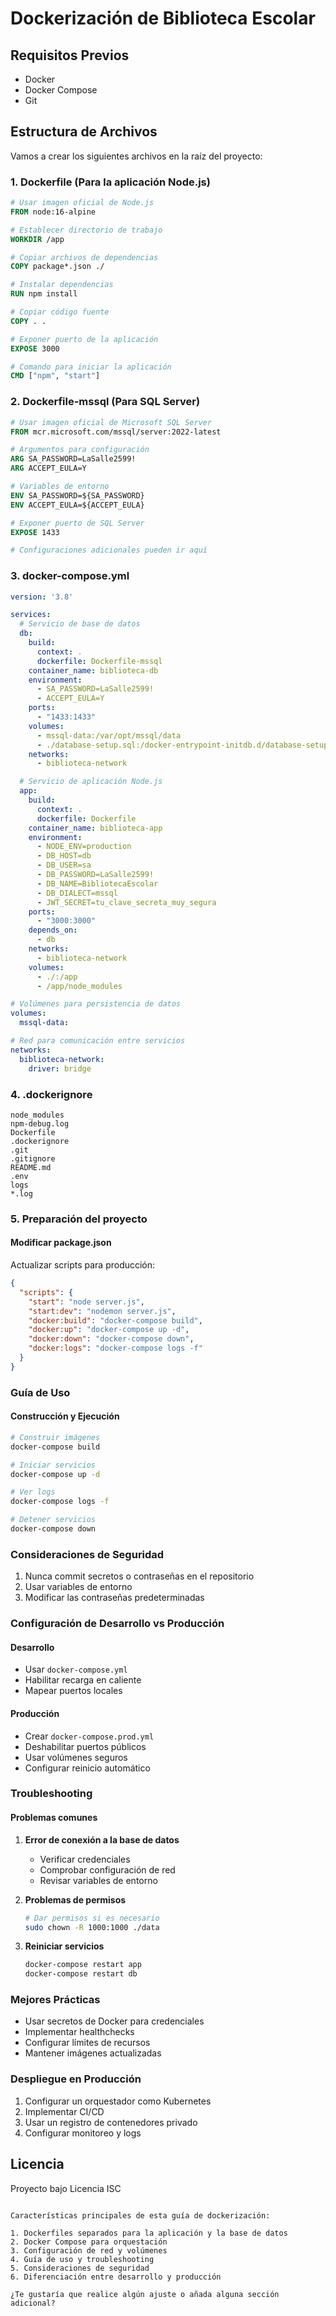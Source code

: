 # Dockerización de Biblioteca Escolar

## Requisitos Previos

- Docker
- Docker Compose
- Git

## Estructura de Archivos

Vamos a crear los siguientes archivos en la raíz del proyecto:

### 1. Dockerfile (Para la aplicación Node.js)

```dockerfile
# Usar imagen oficial de Node.js
FROM node:16-alpine

# Establecer directorio de trabajo
WORKDIR /app

# Copiar archivos de dependencias
COPY package*.json ./

# Instalar dependencias
RUN npm install

# Copiar código fuente
COPY . .

# Exponer puerto de la aplicación
EXPOSE 3000

# Comando para iniciar la aplicación
CMD ["npm", "start"]
```

### 2. Dockerfile-mssql (Para SQL Server)

```dockerfile
# Usar imagen oficial de Microsoft SQL Server
FROM mcr.microsoft.com/mssql/server:2022-latest

# Argumentos para configuración
ARG SA_PASSWORD=LaSalle2599!
ARG ACCEPT_EULA=Y

# Variables de entorno
ENV SA_PASSWORD=${SA_PASSWORD}
ENV ACCEPT_EULA=${ACCEPT_EULA}

# Exponer puerto de SQL Server
EXPOSE 1433

# Configuraciones adicionales pueden ir aquí
```

### 3. docker-compose.yml

```yaml
version: '3.8'

services:
  # Servicio de base de datos
  db:
    build: 
      context: .
      dockerfile: Dockerfile-mssql
    container_name: biblioteca-db
    environment:
      - SA_PASSWORD=LaSalle2599!
      - ACCEPT_EULA=Y
    ports:
      - "1433:1433"
    volumes:
      - mssql-data:/var/opt/mssql/data
      - ./database-setup.sql:/docker-entrypoint-initdb.d/database-setup.sql
    networks:
      - biblioteca-network

  # Servicio de aplicación Node.js
  app:
    build: 
      context: .
      dockerfile: Dockerfile
    container_name: biblioteca-app
    environment:
      - NODE_ENV=production
      - DB_HOST=db
      - DB_USER=sa
      - DB_PASSWORD=LaSalle2599!
      - DB_NAME=BibliotecaEscolar
      - DB_DIALECT=mssql
      - JWT_SECRET=tu_clave_secreta_muy_segura
    ports:
      - "3000:3000"
    depends_on:
      - db
    networks:
      - biblioteca-network
    volumes:
      - ./:/app
      - /app/node_modules

# Volúmenes para persistencia de datos
volumes:
  mssql-data:

# Red para comunicación entre servicios  
networks:
  biblioteca-network:
    driver: bridge
```

### 4. .dockerignore

```
node_modules
npm-debug.log
Dockerfile
.dockerignore
.git
.gitignore
README.md
.env
logs
*.log
```

### 5. Preparación del proyecto

#### Modificar package.json

Actualizar scripts para producción:

```json
{
  "scripts": {
    "start": "node server.js",
    "start:dev": "nodemon server.js",
    "docker:build": "docker-compose build",
    "docker:up": "docker-compose up -d",
    "docker:down": "docker-compose down",
    "docker:logs": "docker-compose logs -f"
  }
}
```

### Guía de Uso

#### Construcción y Ejecución

```bash
# Construir imágenes
docker-compose build

# Iniciar servicios
docker-compose up -d

# Ver logs
docker-compose logs -f

# Detener servicios
docker-compose down
```

### Consideraciones de Seguridad

1. Nunca commit secretos o contraseñas en el repositorio
2. Usar variables de entorno
3. Modificar las contraseñas predeterminadas

### Configuración de Desarrollo vs Producción

#### Desarrollo
- Usar `docker-compose.yml`
- Habilitar recarga en caliente
- Mapear puertos locales

#### Producción
- Crear `docker-compose.prod.yml`
- Deshabilitar puertos públicos
- Usar volúmenes seguros
- Configurar reinicio automático

### Troubleshooting

#### Problemas comunes

1. **Error de conexión a la base de datos**
   - Verificar credenciales
   - Comprobar configuración de red
   - Revisar variables de entorno

2. **Problemas de permisos**
   ```bash
   # Dar permisos si es necesario
   sudo chown -R 1000:1000 ./data
   ```

3. **Reiniciar servicios**
   ```bash
   docker-compose restart app
   docker-compose restart db
   ```

### Mejores Prácticas

- Usar secretos de Docker para credenciales
- Implementar healthchecks
- Configurar límites de recursos
- Mantener imágenes actualizadas

### Despliegue en Producción

1. Configurar un orquestador como Kubernetes
2. Implementar CI/CD
3. Usar un registro de contenedores privado
4. Configurar monitoreo y logs

## Licencia

Proyecto bajo Licencia ISC
```

Características principales de esta guía de dockerización:

1. Dockerfiles separados para la aplicación y la base de datos
2. Docker Compose para orquestación
3. Configuración de red y volúmenes
4. Guía de uso y troubleshooting
5. Consideraciones de seguridad
6. Diferenciación entre desarrollo y producción

¿Te gustaría que realice algún ajuste o añada alguna sección adicional?